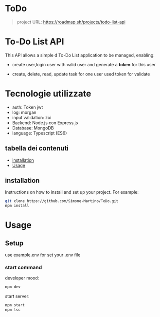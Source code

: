 # ToDo

> project URL: https://roadmap.sh/projects/todo-list-api

# To-Do List API

This API allows a simple d To-Do List application to be managed, enabling:

- create user,login user with valid user and generate a **token** for this user

- create, delete, read, update task for one user used token for validate

# Tecnologie utilizzate

- auth: Token jwt
- log: morgan
- input validation: zoi
- Backend: Node.js con Express.js
- Database: MongoDB
- language: Typescript (ES6)

## tabella dei contenuti

- [installation](#installation)
- [Usage](#Usage)

## installation

Instructions on how to install and set up your project. For example:

```bash
git clone https://github.com/Simone-Martino/ToDo.git
npm install
```

# Usage

## Setup

use example.env for set your .env file

### start command

developer mood:

```bash
npm dev
```

start server:

```bash
npm start
npm tsc
```
